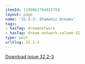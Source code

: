 ```yaml
---
itemId: 1199862784925758
layout: page
name: '32.2-3: Shamanic Dreams'
tags:
- hasTag: dreamnetwork
- hasTag: dream-network-volume-32
type: post
urlSlug: 32.2-3
---
```

<a href="files/pdfs/Volume_32/32.2-32.3_shamanic_dreams.pdf" download="">Download issue 32.2-3</a>